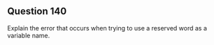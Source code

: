 ## Question 140
Explain the error that occurs when trying to use a reserved word as a variable name.